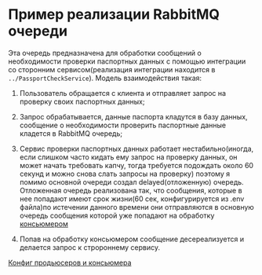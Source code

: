 Пример реализации RabbitMQ очереди 
==============

Эта очередь предназначена для обработки сообщений о необходимости проверки паспортных данных
с помощью интеграции со сторонним сервисом(реализация интеграции находится в `../PassportCheckService`).
Модель взаимодействия такая:
1. Пользователь обращается с клиента и отправляет запрос на проверку своих паспортных данных;
2. Запрос обрабатывается, данные паспорта кладутся в базу данных, сообщение о необходимости проверить
паспортные данные кладется в RabbitMQ очередь;
   
3. Сервис проверки паспортных данных работает нестабильно(иногда, если слишком часто кидать ему запрос
   на проверку данных, он может начать требовать капчу, тогда требуется подождать около 60 секунд
   и можно снова слать запросы на проверку) поэтому я помимо основной очереди создал delayed(отложенную) 
   очередь. Отложенная очередь реализована так, что сообщения, которые в нее попадают имеют 
   срок жизни(60 сек, конфигурируется из .env файла)по истечении данного времени они 
   отправляются в основную очередь сообщения которой уже попадают на обработку 
   [консьюмером](Consumer/PassportCheckConsumer.php)
   
4. Попав на обработку консьюмером сообщение десереализуется и делается запрос к стророннему сервису.

[Конфиг продьюсеров и консьюмера](config/old_sound_rabbit_mq.yml)